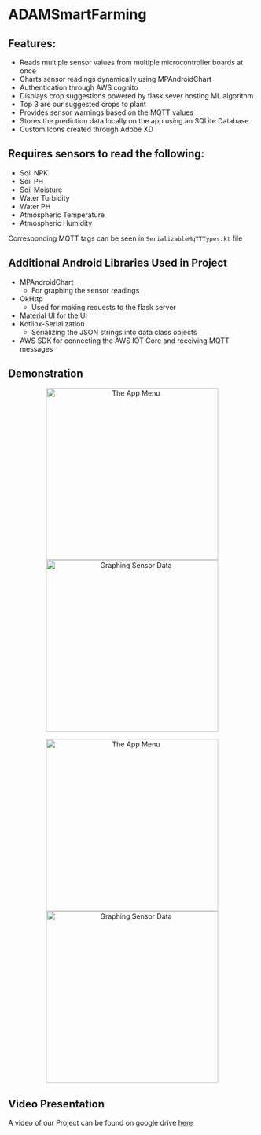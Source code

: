# ADAMSmartFarming

## Features:

* Reads multiple sensor values from multiple microcontroller boards at once
* Charts sensor readings dynamically using MPAndroidChart
* Authentication through AWS cognito
* Displays crop suggestions powered by flask sever hosting ML algorithm
 * Top 3 are our suggested crops to plant
* Provides sensor warnings based on the MQTT values
* Stores the prediction data locally on the app using an SQLite Database
* Custom Icons created through Adobe XD

## Requires sensors to read the following:
* Soil NPK
* Soil PH
* Soil Moisture
* Water Turbidity
* Water PH
* Atmospheric Temperature
* Atmospheric Humidity

Corresponding MQTT tags can be seen in ```SerializableMqTTTypes.kt``` file

## Additional Android Libraries Used in Project 

* MPAndroidChart
  * For graphing the sensor readings
* OkHttp
  * Used for making requests to the flask server
* Material UI for the UI
* Kotlinx-Serialization
  * Serializing the JSON strings into data class objects
* AWS SDK for connecting the AWS IOT Core and receiving MQTT messages

## Demonstration 

<p align="center">
  <img src="/Images/menu.jpg" width="350" title="The App Menu">
  <img src="/Images/Graphing.jpg" width="350" title="Graphing Sensor Data">
</p>


<p align="center">
  <img src="/Images/crop_predictions.jpg" width="350" title="The App Menu">
  <img src="/Images/crop-prediction-history.jpg" width="350" title="Graphing Sensor Data">
</p>

## Video Presentation

A video of our Project can be found on google drive [here](https://drive.google.com/file/d/1pTGVneAP5Z7J-KBNtFm-Vsq6o-qaiTcv/view?usp=sharing)

